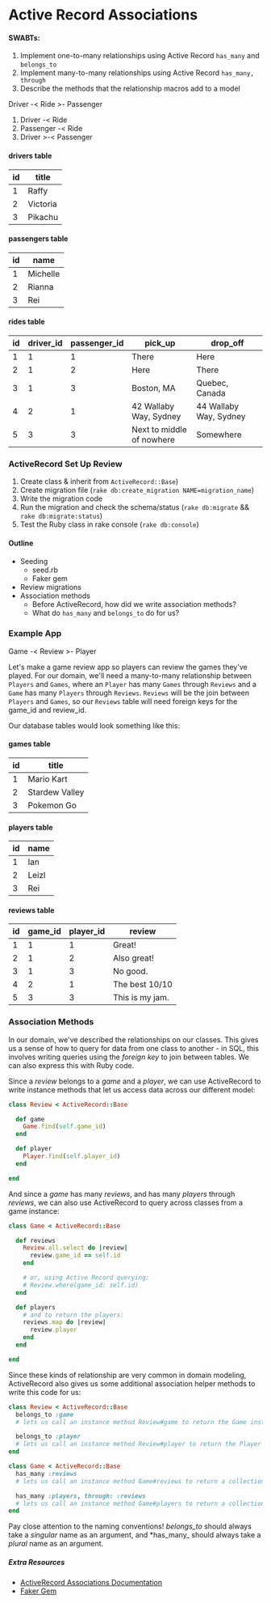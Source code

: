 # Active Record Associations

#### SWABTs:
1. Implement one-to-many relationships using Active Record `has_many` and `belongs_to`
2. Implement many-to-many relationships using Active Record `has_many, through`
3. Describe the methods that the relationship macros add to a model



Driver -< Ride >- Passenger

1. Driver -< Ride
2. Passenger -< Ride
3. Driver >-< Passenger

#### drivers table
| id  | title    |
| --- | -------- |
| 1   | Raffy    |
| 2   | Victoria |
| 3   | Pikachu  |

#### passengers table
| id  | name     |
| --- | -------- |
| 1   | Michelle |
| 2   | Rianna   |
| 3   | Rei      |

#### rides table
| id  | driver_id | passenger_id | pick_up                   | drop_off               |
| --- | --------- | ------------ | ------------------------- | ---------------------- |
| 1   | 1         | 1            | There                     | Here                   |
| 2   | 1         | 2            | Here                      | There                  |
| 3   | 1         | 3            | Boston, MA                | Quebec, Canada         |
| 4   | 2         | 1            | 42 Wallaby Way, Sydney    | 44 Wallaby Way, Sydney |
| 5   | 3         | 3            | Next to middle of nowhere | Somewhere              |




### ActiveRecord Set Up Review
1. Create class & inherit from `ActiveRecord::Base`)
2. Create migration file (`rake db:create_migration NAME=migration_name`)
3. Write the migration code
4. Run the migration and check the schema/status (`rake db:migrate` && `rake db:migrate:status`)
5. Test the Ruby class in rake console (`rake db:console`)

#### Outline
- Seeding
    - seed.rb
    - Faker gem
- Review migrations
- Association methods
    - Before ActiveRecord, how did we write association methods?
    - What do `has_many` and `belongs_to` do for us?


### Example App


Game -< Review >- Player


Let's make a game review app so players can review the games they've played. For our domain, we'll need a many-to-many relationship between `Players` and `Games`, where an `Player` has many `Games` through `Reviews` and a `Game` has many `Players` through `Reviews`. `Reviews` will be the join between `Players` and `Games`, so our `Reviews` table will need foreign keys for the game_id and review_id.

Our database tables would look something like this:

#### games table
| id  | title          |
| --- | -------------- |
| 1   | Mario Kart     |
| 2   | Stardew Valley |
| 3   | Pokemon Go     |

#### players table
| id  | name  |
| --- | ----- |
| 1   | Ian   |
| 2   | Leizl |
| 3   | Rei   |

#### reviews table
| id  | game_id | player_id | review          |
| --- | ------- | --------- | --------------- |
| 1   | 1       | 1         | Great!          |
| 2   | 1       | 2         | Also great!     |
| 3   | 1       | 3         | No good.        |
| 4   | 2       | 1         | The best 10/10  |
| 5   | 3       | 3         | This is my jam. |

### Association Methods

In our domain, we've described the relationships on our classes. This gives us a sense of how to query for data from one class to another - in SQL, this involves writing queries using the _foreign key_ to join between tables. We can also express this with Ruby code.

Since a _review_ belongs to a _game_ and a _player_, we can use ActiveRecord to write instance methods that let us access data across our different model:

```rb
class Review < ActiveRecord::Base

  def game
    Game.find(self.game_id)
  end

  def player
    Player.find(self.player_id)
  end

end
```

And since a _game_ has many _reviews_, and has many _players_ through _reviews_, we can also use ActiveRecord to query across classes from a game instance:

```rb
class Game < ActiveRecord::Base

  def reviews
    Review.all.select do |review|
      review.game_id == self.id
    end

    # or, using Active Record querying:
    # Review.where(game_id: self.id)
  end

  def players
    # and to return the players:
    reviews.map do |review|
      review.player
    end
  end

end
```

Since these kinds of relationship are very common in domain modeling, ActiveRecord also gives us some additional association helper methods to write this code for us:

```rb
class Review < ActiveRecord::Base
  belongs_to :game
  # lets us call an instance method Review#game to return the Game instance

  belongs_to :player
  # lets us call an instance method Review#player to return the Player instance
end
```

```rb
class Game < ActiveRecord::Base
  has_many :reviews
  # lets us call an instance method Game#reviews to return a collection of Review instances

  has_many :players, through: :reviews
  # lets us call an instance method Game#players to return a collection of Player instances
end
```

Pay close attention to the naming conventions! *belongs_to* should always take a _singular_ name as an argument, and *has_many_ should always take a _plural_ name as an argument.




##### Extra Resources
- [ActiveRecord Associations Documentation](https://guides.rubyonrails.org/association_basics.html)
- [Faker Gem](https://github.com/faker-ruby/faker)
